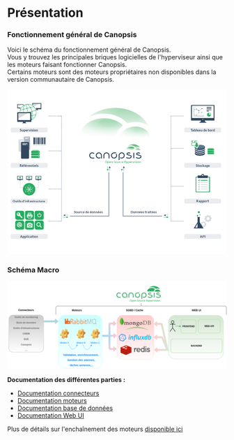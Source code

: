 # Présentation

### Fonctionnement général de Canopsis

Voici le schéma du fonctionnement général de Canopsis.  
Vous y trouvez les principales briques logicielles de l'hyperviseur ainsi que les moteurs faisant fonctionner Canopsis.  
Certains moteurs sont des moteurs propriétaires non disponibles dans la version communautaire de Canopsis.

![img1](img/schema.png)

### Schéma Macro

![img2](img/Cano_macro_resume.png)

**Documentation des différentes parties :**

- [Documentation connecteurs](../../guide-connecteurs)  
- [Documentation moteurs](../moteurs)  
- [Documentation base de données](../troubleshooting/bdd-requetes-de-base.md)  
- [Documentation Web UI](../../guide-utilisation/interface)  

Plus de détails sur l'enchaînement des moteurs [disponible ici](../moteurs/schema-enchainement-moteurs.md)
